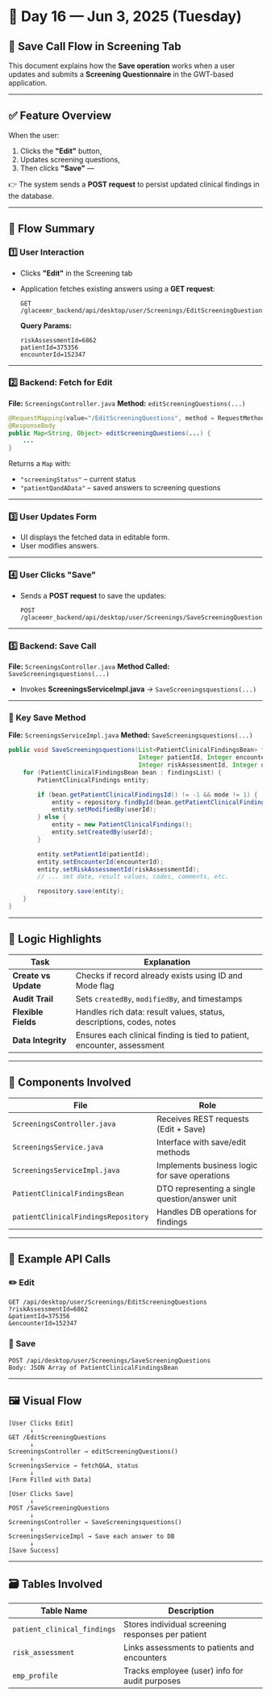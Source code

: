 # 📅 Day 16 — Jun 3, 2025 (Tuesday)

## 💾 Save Call Flow in Screening Tab

This document explains how the **Save operation** works when a user updates and submits a **Screening Questionnaire** in the GWT-based application.

---

## ✅ Feature Overview

When the user:

1. Clicks the **"Edit"** button,
2. Updates screening questions,
3. Then clicks **"Save"** —

👉 The system sends a **POST request** to persist updated clinical findings in the database.

---

## 🔁 Flow Summary

### 1️⃣ **User Interaction**

* Clicks **"Edit"** in the Screening tab
* Application fetches existing answers using a **GET request**:

  ```
  GET /glaceemr_backend/api/desktop/user/Screenings/EditScreeningQuestions
  ```

  **Query Params:**

  ```
  riskAssessmentId=6862
  patientId=375356
  encounterId=152347
  ```

---

### 2️⃣ **Backend: Fetch for Edit**

**File:** `ScreeningsController.java`
**Method:** `editScreeningQuestions(...)`

```java
@RequestMapping(value="/EditScreeningQuestions", method = RequestMethod.GET)
@ResponseBody
public Map<String, Object> editScreeningQuestions(...) {
    ...
}
```

Returns a `Map` with:

* `"screeningStatus"` – current status
* `"patientQandAData"` – saved answers to screening questions

---

### 3️⃣ **User Updates Form**

* UI displays the fetched data in editable form.
* User modifies answers.

---

### 4️⃣ **User Clicks "Save"**

* Sends a **POST request** to save the updates:

  ```
  POST /glaceemr_backend/api/desktop/user/Screenings/SaveScreeningQuestions
  ```

---

### 5️⃣ **Backend: Save Call**

**File:** `ScreeningsController.java`
**Method Called:** `SaveScreeningsquestions(...)`

* Invokes **ScreeningsServiceImpl.java** → `SaveScreeningsquestions(...)`

---

### 🔧 Key Save Method

**File:** `ScreeningsServiceImpl.java`
**Method:** `SaveScreeningsquestions(...)`

```java
public void SaveScreeningsquestions(List<PatientClinicalFindingsBean> findingsList,
                                    Integer patientId, Integer encounterId,
                                    Integer riskAssessmentId, Integer userId, Integer mode) {
    for (PatientClinicalFindingsBean bean : findingsList) {
        PatientClinicalFindings entity;

        if (bean.getPatientClinicalFindingsId() != -1 && mode != 1) {
            entity = repository.findById(bean.getPatientClinicalFindingsId());
            entity.setModifiedBy(userId);
        } else {
            entity = new PatientClinicalFindings();
            entity.setCreatedBy(userId);
        }

        entity.setPatientId(patientId);
        entity.setEncounterId(encounterId);
        entity.setRiskAssessmentId(riskAssessmentId);
        // ... set date, result values, codes, comments, etc.

        repository.save(entity);
    }
}
```

---

## 🧠 Logic Highlights

| Task                 | Explanation                                                             |
| -------------------- | ----------------------------------------------------------------------- |
| **Create vs Update** | Checks if record already exists using ID and Mode flag                  |
| **Audit Trail**      | Sets `createdBy`, `modifiedBy`, and timestamps                          |
| **Flexible Fields**  | Handles rich data: result values, status, descriptions, codes, notes    |
| **Data Integrity**   | Ensures each clinical finding is tied to patient, encounter, assessment |

---

## 🧩 Components Involved

| File                                | Role                                           |
| ----------------------------------- | ---------------------------------------------- |
| `ScreeningsController.java`         | Receives REST requests (Edit + Save)           |
| `ScreeningsService.java`            | Interface with save/edit methods               |
| `ScreeningsServiceImpl.java`        | Implements business logic for save operations  |
| `PatientClinicalFindingsBean`       | DTO representing a single question/answer unit |
| `patientClinicalFindingsRepository` | Handles DB operations for findings             |

---

## 📌 Example API Calls

### ✏️ Edit

```http
GET /api/desktop/user/Screenings/EditScreeningQuestions
?riskAssessmentId=6862
&patientId=375356
&encounterId=152347
```

### 💾 Save

```http
POST /api/desktop/user/Screenings/SaveScreeningQuestions
Body: JSON Array of PatientClinicalFindingsBean
```

---

## 🖼️ Visual Flow

```
[User Clicks Edit]
      ↓
GET /EditScreeningQuestions
      ↓
ScreeningsController → editScreeningQuestions()
      ↓
ScreeningsService → fetchQ&A, status
      ↓
[Form Filled with Data]

[User Clicks Save]
      ↓
POST /SaveScreeningQuestions
      ↓
ScreeningsController → SaveScreeningsquestions()
      ↓
ScreeningsServiceImpl → Save each answer to DB
      ↓
[Save Success]
```

---


## 🗃️ Tables Involved

| Table Name                  | Description                                       |
| --------------------------- | ------------------------------------------------- |
| `patient_clinical_findings` | Stores individual screening responses per patient |
| `risk_assessment`           | Links assessments to patients and encounters      |
| `emp_profile`               | Tracks employee (user) info for audit purposes    |
